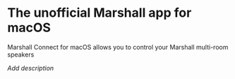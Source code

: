 # The unofficial Marshall app for macOS

Marshall Connect for macOS allows you to control your Marshall multi-room speakers

_Add description_

